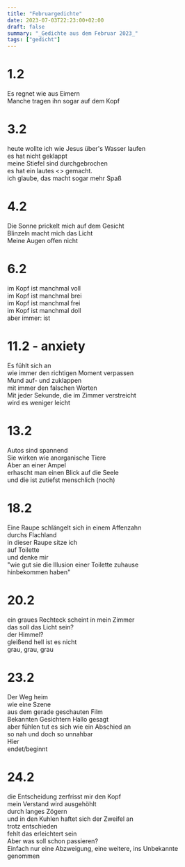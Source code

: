 ```yaml
---
title: "Februargedichte"
date: 2023-07-03T22:23:00+02:00
draft: false
summary: "_Gedichte aus dem Februar 2023_"
tags: ["gedicht"]
---
```


# 1.2

Es regnet wie aus Eimern\
Manche tragen ihn sogar auf dem Kopf

# 3.2

heute wollte ich wie Jesus über's Wasser laufen\
es hat nicht geklappt\
meine Stiefel sind durchgebrochen\
es hat ein lautes <<Platsch>> gemacht.\
ich glaube, das macht sogar mehr Spaß

# 4.2

Die Sonne prickelt mich auf dem Gesicht\
Blinzeln macht mich das Licht\
Meine Augen offen nicht

# 6.2

im Kopf ist manchmal voll\
im Kopf ist manchmal brei\
im Kopf ist manchmal frei\
im Kopf ist manchmal doll\
aber immer: ist

# 11.2 - anxiety

Es fühlt sich an\
wie immer den richtigen Moment verpassen\
Mund auf- und zuklappen\
mit immer den falschen Worten\
Mit jeder Sekunde, die im Zimmer verstreicht\
wird es weniger leicht

# 13.2

Autos sind spannend\
Sie wirken wie anorganische Tiere\
Aber an einer Ampel\
erhascht man einen Blick auf die Seele\
und die ist zutiefst menschlich (noch)

# 18.2

Eine Raupe schlängelt sich in einem Affenzahn\
durchs Flachland\
in dieser Raupe sitze ich\
auf Toilette\
und denke mir\
"wie gut sie die Illusion einer Toilette zuhause\
hinbekommen haben"

# 20.2

ein graues Rechteck scheint in mein Zimmer\
das soll das Licht sein?\
der Himmel?\
gleißend hell ist es nicht\
grau, grau, grau

# 23.2

Der Weg heim\
wie eine Szene\
aus dem gerade geschauten Film\
Bekannten Gesichtern Hallo gesagt\
aber fühlen tut es sich wie ein Abschied an\
so nah und doch so unnahbar\
Hier\
endet/beginnt

# 24.2

die Entscheidung zerfrisst mir den Kopf\
mein Verstand wird ausgehöhlt\
durch langes Zögern\
und in den Kuhlen haftet sich der Zweifel an\
trotz entschieden\
fehlt das erleichtert sein\
Aber was soll schon passieren?\
Einfach nur eine Abzweigung, eine weitere, ins Unbekannte\
genommen